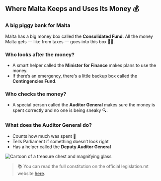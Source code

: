 ## Where Malta Keeps and Uses Its Money 💰

### A big piggy bank for Malta

Malta has a big money box called the **Consolidated Fund**. All the money Malta gets — like from taxes — goes into this box 🐖💵.

### Who looks after the money?

- A smart helper called the **Minister for Finance** makes plans to use the money.
- If there’s an emergency, there's a little backup box called the **Contingencies Fund**.

### Who checks the money?

- A special person called the **Auditor General** makes sure the money is spent correctly and no one is being sneaky 🔍.

### What does the Auditor General do?

- Counts how much was spent 🧾
- Tells Parliament if something doesn’t look right
- Has a helper called the **Deputy Auditor General**

![Cartoon of a treasure chest and magnifying glass](https://upload.wikimedia.org/wikipedia/commons/thumb/d/d7/Treasure_chest_icon.svg/1200px-Treasure_chest_icon.svg.png)

> 📚 You can read the full constitution on the official legislation.mt website [here](https://legislation.mt/eli/const/eng).
